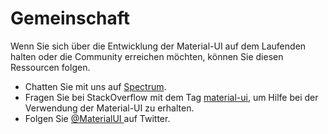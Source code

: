 # Gemeinschaft

<p class="description">Wenn Sie sich über die Entwicklung der Material-UI auf dem Laufenden halten oder die Community erreichen möchten, können Sie diesen Ressourcen folgen.</p>

- Chatten Sie mit uns auf [Spectrum](https://spectrum.chat/material-ui).
- Fragen Sie bei StackOverflow mit dem Tag [ material-ui](https://stackoverflow.com/questions/tagged/material-ui), um Hilfe bei der Verwendung der Material-UI zu erhalten.
- Folgen Sie [ @MaterialUI ](https://twitter.com/MaterialUI) auf Twitter.
